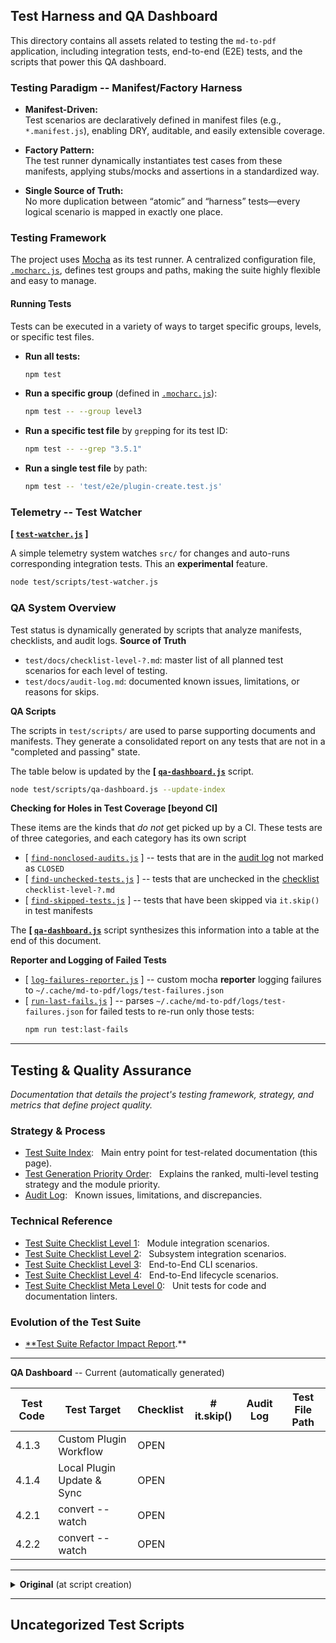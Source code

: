 ## Test Harness and QA Dashboard

This directory contains all assets related to testing the `md-to-pdf` application, including integration tests, end-to-end (E2E) tests, and the scripts that power this QA dashboard.

### Testing Paradigm -- Manifest/Factory Harness

- **Manifest-Driven:** \
  Test scenarios are declaratively defined in manifest files (e.g., `*.manifest.js`), enabling DRY, auditable, and easily extensible coverage.

- **Factory Pattern:** \
  The test runner dynamically instantiates test cases from these manifests, applying stubs/mocks and assertions in a standardized way.

- **Single Source of Truth:** \
  No more duplication between “atomic” and “harness” tests—every logical scenario is mapped in exactly one place.


### Testing Framework

The project uses [Mocha](https://mochajs.org/) as its test runner. A centralized configuration file, [`.mocharc.js`](../.mocharc.js), defines test groups and paths, making the suite highly flexible and easy to manage.

#### Running Tests

Tests can be executed in a variety of ways to target specific groups, levels, or specific test files.

  * **Run all tests:**
    ```bash
    npm test
    ```
  * **Run a specific group** (defined in [`.mocharc.js`](../.mocharc.js)):
    ```bash
    npm test -- --group level3
    ```
  * **Run a specific test file** by `grep`ping for its test ID:
    ```bash
    npm test -- --grep "3.5.1"
    ```
  * **Run a single test file** by path:
    ```bash
    npm test -- 'test/e2e/plugin-create.test.js'
    ```

### Telemetry -- Test Watcher

**[ [`test-watcher.js`](scripts/test-watcher.js) ]**

A simple telemetry system watches `src/` for changes and auto-runs corresponding integration tests.
This an **experimental** feature.

```bash
node test/scripts/test-watcher.js
```

### QA System Overview

Test status is dynamically generated by scripts that analyze manifests, checklists, and audit logs.
**Source of Truth**

* `test/docs/checklist-level-?.md`: master list of all planned test scenarios for each level of testing.
* `test/docs/audit-log.md`: documented known issues, limitations, or reasons for skips.

**QA Scripts**

The scripts in `test/scripts/` are used to parse supporting documents and manifests. They generate a consolidated report on any tests that are not in a "completed and passing" state. 


The table below is updated by the **[ [`qa-dashboard.js`](scripts/qa-dashboard.js)** script.

```bash
node test/scripts/qa-dashboard.js --update-index
```

**Checking for Holes in Test Coverage [beyond CI]**

These items are the kinds that *do not* get picked up by a CI. These tests are of three categories, and each category has its own script

- [ [`find-nonclosed-audits.js`](scripts/find-nonclosed-audits.js) ]
  -- tests that are in the [audit log](docs/audit-log.md) not marked as `CLOSED`
- [ [`find-unchecked-tests.js`](scripts/find-unchecked-tests.js) ]
  -- tests that are unchecked in the [checklist](docs/) `checklist-level-?.md`
- [ [`find-skipped-tests.js`](scripts/find-skipped-tests.js) ]
  -- tests that have been skipped via `it.skip()` in test manifests

The **[ [`qa-dashboard.js`](scripts/qa-dashboard.js)** script synthesizes this information into a table at the end of this document.

**Reporter and Logging of Failed Tests**

- [ [`log-failures-reporter.js`](scripts/log-failures-reporter.js) ]
   -- custom mocha **reporter** logging failures to `~/.cache/md-to-pdf/logs/test-failures.json`
- [ [`run-last-fails.js`](scripts/run-last-fails.js) ]
   -- parses `~/.cache/md-to-pdf/logs/test-failures.json` for failed tests to re-run only those tests:
   ```bash
   npm run test:last-fails
   ```

---

## Testing & Quality Assurance

*Documentation that details the project's testing framework, strategy, and metrics that define project quality.*

### Strategy & Process

* [Test Suite Index](../test/index.md):
  Main entry point for test-related documentation (this page).
* [Test Generation Priority Order](../test/docs/test-generation-priority-order.md):
  Explains the ranked, multi-level testing strategy and the module priority.
* [Audit Log](../test/docs/audit-log.md):
  Known issues, limitations, and discrepancies.

### Technical Reference

* [Test Suite Checklist Level 1](../test/docs/checklist-level-1.md):
  Module integration scenarios.
* [Test Suite Checklist Level 2](../test/docs/checklist-level-2.md):
  Subsystem integration scenarios.
* [Test Suite Checklist Level 3](../test/docs/checklist-level-3.md):
  End-to-End CLI scenarios.
* [Test Suite Checklist Level 4](../test/docs/checklist-level-4.md):
  End-to-End lifecycle scenarios.
* [Test Suite Checklist Meta Level 0](../test/docs/checklist-level-m0.md):
  Unit tests for code and documentation linters.

### Evolution of the Test Suite

* [**Test Suite Refactor Impact Report](../test/docs/refactor-impact.md).**

---

**QA Dashboard** -- Current (automatically generated)

<!--qa-dashboard-start-->
| Test Code | Test Target         | Checklist | # it.skip() | Audit Log      | Test File Path                                         |
|-----------|---------------------|-----------|-------------|---------------|--------------------------------------------------------|
| 4.1.3    | Custom Plugin Workflow| OPEN     |            |              |                                                       |
| 4.1.4    | Local Plugin Update & Sync| OPEN     |            |              |                                                       |
| 4.2.1    | convert --watch     | OPEN     |            |              |                                                       |
| 4.2.2    | convert --watch     | OPEN     |            |              |                                                       |
<!--qa-dashboard-end-->
---

<details>
<summary><b>Original</b> (at script creation)</summary>

| Test Code | Test Target        | Checklist | # it.skip() | Audit Log  | Test File Path  |
|----------|---------------------|----------|------------|--------------|-----------------|
| 1.1.2    |                     |          |            | audit-log:7  |                 |
| 1.2.4    |                     |          |            | audit-log:44 |                 |
| 1.2.8    |                     |          |            | audit-log:44 |                 |
| 1.2.24   | PluginRegistryBuilder | OPEN    | 1 it.skip()| audit-log:56 | test/integration/plugin-registry-builder/plugin-registry-builder.test.1.2.24.js |
| 1.2.27   |                     |          |            | audit-log:68 |                 |
| 1.2.28   |                     |          |            | audit-log:68 |                 |
| 1.2.29   |                     |          |            | audit-log:68 |                 |
| 1.2.30   |                     |          |            | audit-log:68 |                 |
| 1.2.31   |                     |          |            | audit-log:68 |                 |
| 1.2.32   |                     |          |            | audit-log:68 |                 |
| 1.3.2    | plugin_determiner   | OPEN     | 1 it.skip()| audit-log:92 | test/integration/plugin_determiner/plugin_determiner.test.1.3.2.js |
| 1.4.14   | main_config_loader  | OPEN     | 1 it.skip()| audit-log:104| test/integration/main-config-loader/main-config-loader.test.1.4.14.js |
| 1.4.15   | main_config_loader  | OPEN     | 1 it.skip()|              | test/integration/main-config-loader/main-config-loader.test.1.4.15.js |
| 1.6.14   |                     |          |            | audit-log:128|                 |
| 1.7.1    | math_integration    | OPEN     |            |              |                 |
| 1.7.2    | math_integration    | OPEN     |            |              |                 |
| 1.7.3    | math_integration    | OPEN     |            |              |                 |
| 1.7.4    | math_integration    | OPEN     |            |              |                 |
| 1.7.5    | math_integration    | OPEN     |            |              |                 |
| 1.7.6    | math_integration    | OPEN     |            |              |                 |
| 1.7.7    | math_integration    | OPEN     |            |              |                 |
| 1.7.8    | math_integration    | OPEN     |            |              |                 |
| 2.2.2    |                     |          | 1 it.skip()|              | test/integration/default-handler/default-handler.test.2.2.2.js |
| 2.3.9    |                     |          |            | audit-log:178|                 |
| 4.1.1    | CLI Commands Interaction| OPEN |            |              |                 |
| 4.1.2    | CLI Commands Interaction| OPEN |            |              |                 |
| 4.2.1    | convert --watch     | OPEN     |            |              |                 |
| 4.2.2    | convert --watch     | OPEN     |            |              |                 |
| 4.3.1    | collection update   | OPEN     |            |              |                 |
| 4.3.2    | plugin create --from| OPEN     |            |              |                 |

</details>

---

## Uncategorized Test Scripts
<!-- uncategorized-start -->
<!-- uncategorized-end -->
